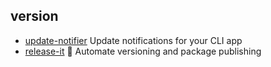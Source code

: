 ## version

- [update-notifier](https://github.com/yeoman/update-notifier) Update notifications for your CLI app
- [release-it](https://github.com/release-it/release-it) 🚀 Automate versioning and package publishing